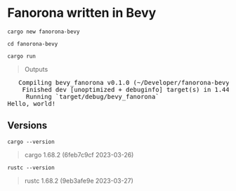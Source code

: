 # Fanorona written in Bevy

```
cargo new fanorona-bevy
```

```
cd fanorona-bevy
```

```
cargo run
```
> Outputs
<pre>
   Compiling bevy_fanorona v0.1.0 (~/Developer/fanorona-bevy)
    Finished dev [unoptimized + debuginfo] target(s) in 1.44s
     Running `target/debug/bevy_fanorona`
Hello, world!
</pre>


## Versions

```
cargo --version
```
> cargo 1.68.2 (6feb7c9cf 2023-03-26) 

```
rustc --version
```
> rustc 1.68.2 (9eb3afe9e 2023-03-27)


